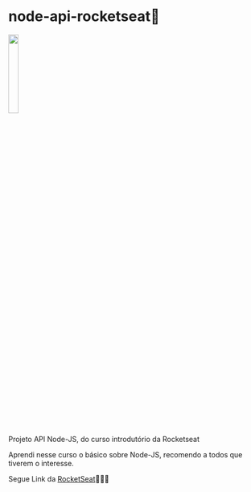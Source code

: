 # node-api-rocketseat🚀

<img src="https://nodejs.org/static/images/logo.svg" width="20%">

Projeto API Node-JS, do curso introdutório da Rocketseat

Aprendi nesse curso o básico sobre Node-JS, recomendo a todos que tiverem o interesse.

Segue Link da [RocketSeat](https://rocketseat.com.br)🚀🚀🚀
